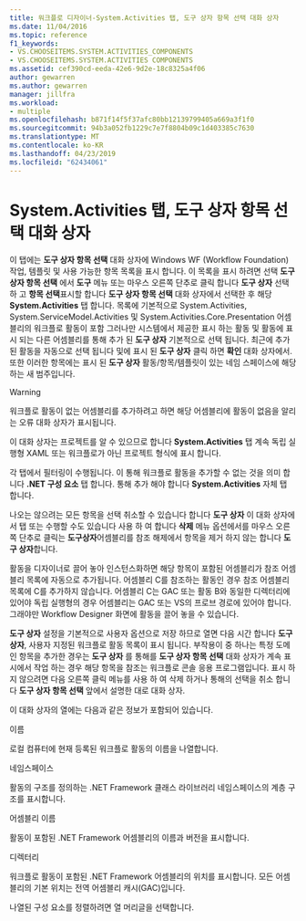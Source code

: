```yaml
---
title: 워크플로 디자이너-System.Activities 탭, 도구 상자 항목 선택 대화 상자
ms.date: 11/04/2016
ms.topic: reference
f1_keywords:
- VS.CHOOSEITEMS.SYSTEM.ACTIVITIES_COMPONENTS
- VS.CHOOSEITEMS.SYSTEM.ACTIVITIES COMPONENTS
ms.assetid: cef390cd-eeda-42e6-9d2e-18c8325a4f06
author: gewarren
ms.author: gewarren
manager: jillfra
ms.workload:
- multiple
ms.openlocfilehash: b871f14f5f37afc80bb12139799405a669a3f1f0
ms.sourcegitcommit: 94b3a052fb1229c7e7f8804b09c1d403385c7630
ms.translationtype: MT
ms.contentlocale: ko-KR
ms.lasthandoff: 04/23/2019
ms.locfileid: "62434061"
---
```

# <a name="systemactivities-tab-choose-toolbox-items-dialog-box"></a>System.Activities 탭, 도구 상자 항목 선택 대화 상자

이 탭에는 **도구 상자 항목 선택** 대화 상자에 Windows WF (Workflow Foundation) 작업, 템플릿 및 사용 가능한 항목 목록을 표시 합니다. 이 목록을 표시 하려면 선택 **도구 상자 항목 선택** 에서 **도구** 메뉴 또는 마우스 오른쪽 단추로 클릭 합니다 **도구 상자** 선택 하 고 **항목 선택**표시할 합니다 **도구 상자 항목 선택** 대화 상자에서 선택한 후 해당 **System.Activities** 탭 합니다. 목록에 기본적으로 System.Activities, System.ServiceModel.Activities 및 System.Activities.Core.Presentation 어셈블리의 워크플로 활동이 포함 그러나만 시스템에서 제공한 표시 하는 활동 및 활동에 표시 되는 다른 어셈블리를 통해 추가 된 **도구 상자** 기본적으로 선택 됩니다. 최근에 추가 된 활동을 자동으로 선택 됩니다 및에 표시 된 **도구 상자** 클릭 하면 **확인** 대화 상자에서. 또한 이러한 항목에는 표시 된 **도구 상자** 활동/항목/템플릿이 있는 네임 스페이스에 해당 하는 새 범주입니다.

> [!WARNING]
> 워크플로 활동이 없는 어셈블리를 추가하려고 하면 해당 어셈블리에 활동이 없음을 알리는 오류 대화 상자가 표시됩니다.

 이 대화 상자는 프로젝트를 알 수 있으므로 합니다 **System.Activities** 탭 계속 독립 실행형 XAML 또는 워크플로가 아닌 프로젝트 형식에 표시 합니다.

 각 탭에서 필터링이 수행됩니다. 이 통해 워크플로 활동을 추가할 수 없는 것을 의미 합니다 **.NET 구성 요소** 탭 합니다. 통해 추가 해야 합니다 **System.Activities** 자체 탭 합니다.

 나오는 않으려는 모든 항목을 선택 취소할 수 있습니다 합니다 **도구 상자** 이 대화 상자에서 탭 또는 수행할 수도 있습니다 사용 하 여 합니다 **삭제** 메뉴 옵션에서를 마우스 오른쪽 단추로 클릭는 **도구상자**어셈블리를 참조 해제에서 항목을 제거 하지 않는 합니다 **도구 상자**합니다.

 활동을 디자이너로 끌어 놓아 인스턴스화하면 해당 항목이 포함된 어셈블리가 참조 어셈블리 목록에 자동으로 추가됩니다. 어셈블리 C를 참조하는 활동인 경우 참조 어셈블리 목록에 C를 추가하지 않습니다. 어셈블리 C는 GAC 또는 활동 B와 동일한 디렉터리에 있어야 독립 실행형의 경우 어셈블리는 GAC 또는 VS의 프로브 경로에 있어야 합니다. 그래야만 Workflow Designer 화면에 활동을 끌어 놓을 수 있습니다.

 **도구 상자** 설정을 기본적으로 사용자 옵션으로 저장 하므로 열면 다음 시간 합니다 **도구 상자**, 사용자 지정된 워크플로 활동 목록이 표시 됩니다. 부작용이 중 하나는 특정 도메인 항목을 추가한 경우는 **도구 상자** 를 통해를 **도구 상자 항목 선택** 대화 상자가 계속 표시에서 작업 하는 경우 해당 항목을 참조는 워크플로 콘솔 응용 프로그램입니다. 표시 하지 않으려면 다음 오른쪽 클릭 메뉴를 사용 하 여 삭제 하거나 통해의 선택을 취소 합니다 **도구 상자 항목 선택** 앞에서 설명한 대로 대화 상자.

 이 대화 상자의 열에는 다음과 같은 정보가 포함되어 있습니다.

 이름

 로컬 컴퓨터에 현재 등록된 워크플로 활동의 이름을 나열합니다.

 네임스페이스

 활동의 구조를 정의하는 .NET Framework 클래스 라이브러리 네임스페이스의 계층 구조를 표시합니다.

 어셈블리 이름

 활동이 포함된 .NET Framework 어셈블리의 이름과 버전을 표시합니다.

 디렉터리

 워크플로 활동이 포함된 .NET Framework 어셈블리의 위치를 표시합니다. 모든 어셈블리의 기본 위치는 전역 어셈블리 캐시(GAC)입니다.

 나열된 구성 요소를 정렬하려면 열 머리글을 선택합니다.